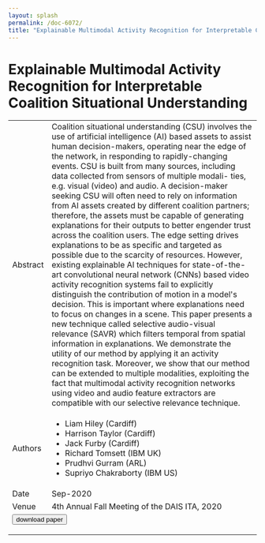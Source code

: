 ```yaml
---
layout: splash
permalink: /doc-6072/
title: "Explainable Multimodal Activity Recognition for Interpretable Coalition Situational Understanding"
---
```


# Explainable Multimodal Activity Recognition for Interpretable Coalition Situational Understanding

<table>
    <tbody>
    <tr>
        <td>Abstract</td>
        <td>Coalition situational understanding (CSU) involves the use of artificial intelligence (AI) based assets to assist human decision-makers, operating near the edge of the network, in responding to rapidly-changing events. CSU is built from many sources, including data collected from sensors of multiple modali- ties, e.g. visual (video) and audio. A decision-maker seeking CSU will often need to rely on information from AI assets created by different coalition partners; therefore, the assets must be capable of generating explanations for their outputs to better engender trust across the coalition users. The edge setting drives explanations to be as specific and targeted as possible due to the scarcity of resources. However, existing explainable AI techniques for state-of-the-art convolutional neural network (CNNs) based video activity recognition systems fail to explicitly distinguish the contribution of motion in a model's decision. This is important where explanations need to focus on changes in a scene. This paper presents a new technique called selective audio-visual relevance (SAVR) which filters temporal from spatial information in explanations. We demonstrate the utility of our method by applying it an activity recognition task. Moreover, we show that our method can be extended to multiple modalities, exploiting the fact that multimodal activity recognition networks using video and audio feature extractors are compatible with our selective relevance technique.</td>
    </tr>
    <tr>
        <td>Authors</td>
        <td>
            <ul>
                <li>Liam Hiley (Cardiff)</li>
                <li>Harrison Taylor (Cardiff)</li>
                <li>Jack Furby (Cardiff)</li>
                <li>Richard Tomsett (IBM UK)</li>
                <li>Prudhvi Gurram (ARL)</li>
                <li>Supriyo Chakraborty (IBM US)</li>
            </ul>
        </td>
    </tr>
    <tr>
        <td>Date</td>
        <td>Sep-2020</td>
    </tr>
    <tr>
        <td>Venue</td>
        <td>4th Annual Fall Meeting of the DAIS ITA, 2020</td>
    </tr>
        <tr>
            <td colspan="2">
                <form method="get" action="https://dais-ita.org/sites/default/files/5325.pdf">
                    <button type="submit">download paper</button>
                </form>
            </td>
        </tr>
    </tbody>
</table>
